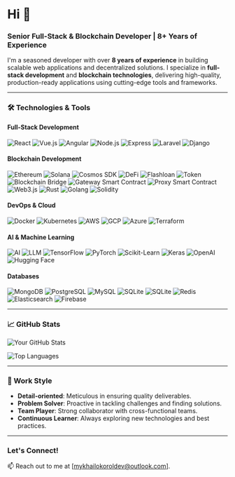 # Hi 👋

### Senior Full-Stack & Blockchain Developer | 8+ Years of Experience

I'm a seasoned developer with over **8 years of experience** in building scalable web applications and decentralized solutions. I specialize in **full-stack development** and **blockchain technologies**, delivering high-quality, production-ready applications using cutting-edge tools and frameworks.
<!--
🔗 **Portfolio**: [https://personal-f69a6.web.app/]  
📧 **Email**: [mykhailokoroldev@outlook.com]  
-->

---

### 🛠️ Technologies & Tools

#### Full-Stack Development
![React](https://img.shields.io/badge/React-20232A?style=for-the-badge&logo=react&logoColor=61DAFB)
![Vue.js](https://img.shields.io/badge/Vue.js-4FC08D?style=for-the-badge&logo=vue.js&logoColor=white)
![Angular](https://img.shields.io/badge/Angular-DD0031?style=for-the-badge&logo=angular&logoColor=white)
![Node.js](https://img.shields.io/badge/Node.js-339933?style=for-the-badge&logo=node.js&logoColor=white)
![Express](https://img.shields.io/badge/Express-000000?style=for-the-badge&logo=express&logoColor=white)
![Laravel](https://img.shields.io/badge/Laravel-FF2D20?style=for-the-badge&logo=laravel&logoColor=white)
![Django](https://img.shields.io/badge/Django-092E20?style=for-the-badge&logo=django&logoColor=white)

#### Blockchain Development
![Ethereum](https://img.shields.io/badge/Ethereum-3C3C3D?style=for-the-badge&logo=ethereum&logoColor=white)
![Solana](https://img.shields.io/badge/Solana-000000?style=for-the-badge&logo=solana&logoColor=white)
![Cosmos SDK](https://img.shields.io/badge/Cosmos_SDK-000000?style=for-the-badge&logo=cosmos&logoColor=white)
![DeFi](https://img.shields.io/badge/DeFi-000000?style=for-the-badge&logo=ethereum&logoColor=white)
![Flashloan](https://img.shields.io/badge/Flashloan-000000?style=for-the-badge&logo=ethereum&logoColor=white)
![Token](https://img.shields.io/badge/Token-000000?style=for-the-badge&logo=ethereum&logoColor=white)
![Blockchain Bridge](https://img.shields.io/badge/Blockchain_Bridge-000000?style=for-the-badge&logo=ethereum&logoColor=white)
![Gateway Smart Contract](https://img.shields.io/badge/Gateway_Smart_Contract-000000?style=for-the-badge&logo=ethereum&logoColor=white)
![Proxy Smart Contract](https://img.shields.io/badge/Proxy_Smart_Contract-000000?style=for-the-badge&logo=ethereum&logoColor=white)
![Web3.js](https://img.shields.io/badge/Web3.js-F16822?style=for-the-badge&logo=web3.js&logoColor=white)
![Rust](https://img.shields.io/badge/Rust-000000?style=for-the-badge&logo=rust&logoColor=white)
![Golang](https://img.shields.io/badge/Go-00ADD8?style=for-the-badge&logo=go&logoColor=white)
![Solidity](https://img.shields.io/badge/Solidity-363636?style=for-the-badge&logo=solidity&logoColor=white)

#### DevOps & Cloud
![Docker](https://img.shields.io/badge/Docker-2496ED?style=for-the-badge&logo=docker&logoColor=white)
![Kubernetes](https://img.shields.io/badge/Kubernetes-326CE5?style=for-the-badge&logo=kubernetes&logoColor=white)
![AWS](https://img.shields.io/badge/AWS-232F3E?style=for-the-badge&logo=amazon-aws&logoColor=white)
![GCP](https://img.shields.io/badge/Google_Cloud-4285F4?style=for-the-badge&logo=google-cloud&logoColor=white)
![Azure](https://img.shields.io/badge/Azure-0089D6?style=for-the-badge&logo=microsoft-azure&logoColor=white)
![Terraform](https://img.shields.io/badge/Terraform-7B42BC?style=for-the-badge&logo=terraform&logoColor=white)

#### AI & Machine Learning
![AI](https://img.shields.io/badge/AI-000000?style=for-the-badge&logo=openai&logoColor=white)
![LLM](https://img.shields.io/badge/LLM-000000?style=for-the-badge&logo=openai&logoColor=white)
![TensorFlow](https://img.shields.io/badge/TensorFlow-FF6F00?style=for-the-badge&logo=tensorflow&logoColor=white)
![PyTorch](https://img.shields.io/badge/PyTorch-EE4C2C?style=for-the-badge&logo=pytorch&logoColor=white)
![Scikit-Learn](https://img.shields.io/badge/Scikit_Learn-F7931E?style=for-the-badge&logo=scikit-learn&logoColor=white)
![Keras](https://img.shields.io/badge/Keras-D00000?style=for-the-badge&logo=keras&logoColor=white)
![OpenAI](https://img.shields.io/badge/OpenAI-412991?style=for-the-badge&logo=openai&logoColor=white)
![Hugging Face](https://img.shields.io/badge/Hugging_Face-FFD21E?style=for-the-badge&logo=huggingface&logoColor=black)

#### Databases
![MongoDB](https://img.shields.io/badge/MongoDB-47A248?style=for-the-badge&logo=mongodb&logoColor=white)
![PostgreSQL](https://img.shields.io/badge/PostgreSQL-4169E1?style=for-the-badge&logo=postgresql&logoColor=white)
![MySQL](https://img.shields.io/badge/MySQL-4479A1?style=for-the-badge&logo=mysql&logoColor=white)
![SQLite](https://img.shields.io/badge/SQLite-003B57?style=for-the-badge&logo=sqlite&logoColor=white)
![SQLite](https://img.shields.io/badge/SQLite-003B57?style=for-the-badge&logo=sqlite&logoColor=white)
![Redis](https://img.shields.io/badge/Redis-DC382D?style=for-the-badge&logo=redis&logoColor=white)
![Elasticsearch](https://img.shields.io/badge/Elasticsearch-005571?style=for-the-badge&logo=elasticsearch&logoColor=white)
![Firebase](https://img.shields.io/badge/Firebase-FFCA28?style=for-the-badge&logo=firebase&logoColor=black)

---

### 📈 GitHub Stats

![Your GitHub Stats](https://github-readme-stats.vercel.app/api?username=M-Killer-dev&show_icons=true&theme=dark)

![Top Languages](https://github-readme-stats.vercel.app/api/top-langs/?username=M-Killer-dev&layout=compact&theme=dark)

---

### 💼 Work Style

- **Detail-oriented**: Meticulous in ensuring quality deliverables.
- **Problem Solver**: Proactive in tackling challenges and finding solutions.
- **Team Player**: Strong collaborator with cross-functional teams.
- **Continuous Learner**: Always exploring new technologies and best practices.

---

### Let's Connect!

📫 Reach out to me at [mykhailokoroldev@outlook.com].
